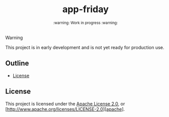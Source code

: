 <div align="center">
  <!-- <a href="https://github.com/zerocore-ai/app-friday" target="_blank">
    <img src="https://raw.githubusercontent.com/zerocore-ai/app-friday/main/assets/a_logo.png" alt="app-friday Logo" width="100"></img>
  </a> -->

  <h1 align="center">app-friday</h1>

  <!-- <p>
    <a href="https://crates.io/crates/app-friday">
      <img src="https://img.shields.io/crates/v/app-friday?label=crates" alt="Crate">
    </a>
    <a href="https://codecov.io/gh/zerocore-ai/app-friday">
      <img src="https://codecov.io/gh/zerocore-ai/app-friday/branch/main/graph/badge.svg?token=SOMETOKEN" alt="Code Coverage"/>
    </a>
    <a href="https://github.com/zerocore-ai/app-friday/actions?query=">
      <img src="https://github.com/zerocore-ai/app-friday/actions/workflows/tests_and_checks.yml/badge.svg" alt="Build Status">
    </a>
    <a href="https://github.com/zerocore-ai/app-friday/blob/main/LICENSE">
      <img src="https://img.shields.io/badge/License-Apache%202.0-blue.svg" alt="License">
    </a>
    <a href="https://docs.rs/app-friday">
      <img src="https://img.shields.io/static/v1?label=Docs&message=docs.rs&color=blue" alt="Docs">
    </a>
  </p> -->
</div>

<div align="center"><sub>:warning: Work in progress :warning:</sub></div>

</br>

> [!WARNING]
> This project is in early development and is not yet ready for production use.

##

## Outline

- [License](#license)

## License

This project is licensed under the [Apache License 2.0](./LICENSE), or
[http://www.apache.org/licenses/LICENSE-2.0][apache].

[apache]: https://www.apache.org/licenses/LICENSE-2.0
